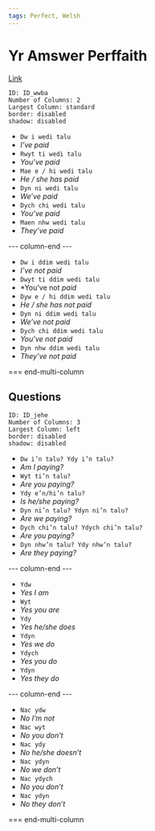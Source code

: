 ```yaml
---
tags: Perfect, Welsh
---
```

# Yr Amswer Perffaith
[Link](http://www.dysgwyr.co.uk/Resources/Tenses#present)


```start-multi-column
ID: ID_wwba
Number of Columns: 2
Largest Column: standard
border: disabled
shadow: disabled
```

-   `Dw i wedi talu`
-   _I’ve paid_
-   `Rwyt ti wedi talu`
-   _You’ve paid_
-   `Mae e / hi wedi talu`
-   _He / she has paid_
-   `Dyn ni wedi talu`
-   _We’ve paid_
-   `Dych chi wedi talu`
-   _You’ve paid_
-   `Maen nhw wedi talu`
-   _They’ve paid_

--- column-end ---

-   `Dw i ddim wedi talu`
-   _I’ve not paid_
-   `Dwyt ti ddim wedi talu`
-   *You’ve not _paid_
-   `Dyw e / hi ddim wedi talu`
-   _He / she has not paid_
-   `Dyn ni ddim wedi talu`
-   _We’ve not paid_
-   `Dych chi ddim wedi talu`
-   _You’ve not paid_
-   `Dyn nhw ddim wedi talu`
-   _They’ve not paid_

=== end-multi-column



## Questions


```start-multi-column
ID: ID_jehe
Number of Columns: 3
Largest Column: left
border: disabled
shadow: disabled
```

-   `Dw i’n talu? Ydy i’n talu?`
-   _Am I paying?_
-   `Wyt ti’n talu?`
-   *Are you paying?*
-   `Ydy e’n/hi’n talu?`
-   _Is he/she paying?_
-   `Dyn ni’n talu? Ydyn ni’n talu?`
-   *Are we paying?*
-   `Dych chi’n talu? Ydych chi’n talu?`
-   *Are you paying?*
-   `Dyn nhw’n talu? Ydy nhw’n talu?`
-   _Are they paying?_

--- column-end ---

-   `Ydw`
-   _Yes I am_
-   `Wyt`
-   *Yes you are*
-   `Ydy`
-   *Yes he/she does*
-   `Ydyn`
-   _Yes we do_
-   `Ydych`
-   _Yes you do_
-   `Ydyn`
-   _Yes they do_

--- column-end ---

-   `Nac ydw`
-   _No I’m not_
-   `Nac wyt`
-   *No you don’t*
-   `Nac ydy`
-   _No he/she doesn’t_
-   `Nac ydyn`
-   _No we don’t_
-   `Nac ydych`
-   _No you don’t_
-   `Nac ydyn`
-   _No they don’t_

=== end-multi-column

